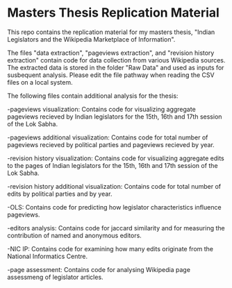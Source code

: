 # Masters Thesis Replication Material 

This repo contains the replication material for my masters thesis, "Indian Legislators and the Wikipedia Marketplace of Information". 

The files "data extraction", "pageviews extraction", and "revision history extraction" contain code for data collection from various Wikipedia sources.
The extracted data is stored in the folder "Raw Data" and used as inputs for susbequent analysis. Please edit the file pathway when reading the CSV files on a local system. 

The following files contain additional analysis for the thesis: 

-pageviews visualization: Contains code for visualizing aggregate pageviews recieved by Indian legislators for the 15th, 16th and 17th session of the Lok Sabha.

-pageviews additional visualization: Contains code for total number of pageviews recieved by political parties and pageviews recieved by year.

-revision history visualization: Contains code for visualizing aggregate edits to the pages of Indian legislators for the 15th, 16th and 17th session of the Lok Sabha.

-revision history additional visualization: Contains code for total number of edits  by political parties and by year.

-OLS: Contains code for predicting how legislator characteristics influence pageviews. 

-editors analysis: Contains code for jaccard similarity and for measuring the contribution of named and anonymous editors.

-NIC IP: Contains code for examining how many edits originate from the National Informatics Centre. 

-page assessment: Contains code for analysing Wikipedia page assessmeng of legislator articles. 
